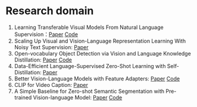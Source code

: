 # Research domain
1. Learning Transferable Visual Models From Natural Language Supervision：[Paper](https://arxiv.org/abs/2103.00020) [Code](https://github.com/openai/CLIP)
2. Scaling Up Visual and Vision-Language Representation Learning With Noisy Text Supervision: [Paper](https://arxiv.org/abs/2102.05918)
3. Open-vocabulary Object Detection via Vision and Language Knowledge Distillation: [Paper](https://arxiv.org/abs/2104.13921) [Code](https://github.com/tensorflow/tpu/tree/master/models/official/detection/projects/vild)
4. Data-Efficient Language-Supervised Zero-Shot Learning with Self-Distillation: [Paper](https://arxiv.org/abs/2104.08945)
5. Better Vision-Language Models with Feature Adapters: [Paper](https://arxiv.org/abs/2110.04544) [Code](https://github.com/gaopengcuhk/clip-adapter)
6. CLIP for Video Caption: [Paper](https://arxiv.org/abs/2110.06615)
7. A Simple Baseline for Zero-shot Semantic Segmentation with Pre-trained Vision-language Model: [Paper](https://arxiv.org/abs/2112.14757) [Code](https://github.com/MendelXu/zsseg.baseline)
